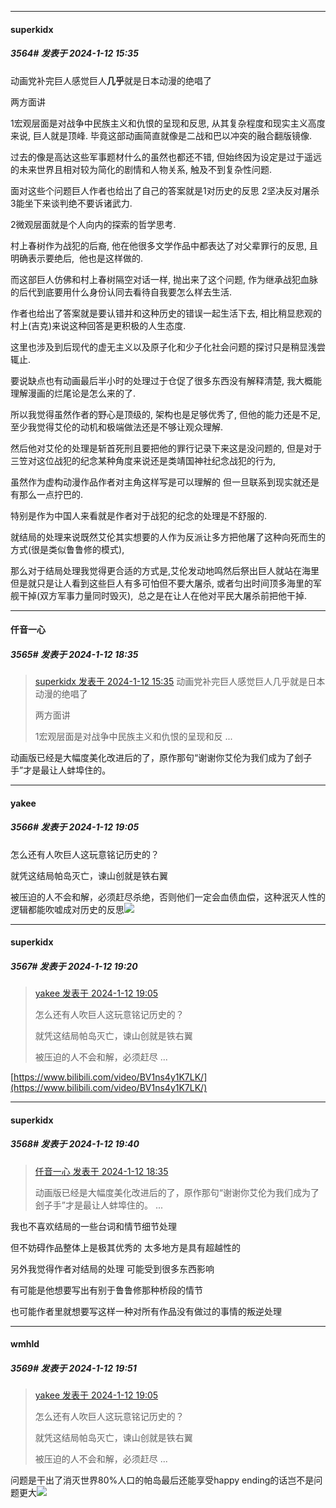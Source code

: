 
*****

####  superkidx  
##### 3564#       发表于 2024-1-12 15:35

动画党补完巨人感觉巨人<strong>几乎</strong>就是日本动漫的绝唱了

两方面讲 

1宏观层面是对战争中民族主义和仇恨的呈现和反思, 从其复杂程度和现实主义高度来说, 巨人就是顶峰. 毕竟这部动画简直就像是二战和巴以冲突的融合翻版镜像.

过去的像是高达这些军事题材什么的虽然也都还不错, 但始终因为设定是过于遥远的未来世界且相对较为简化的剧情和人物关系, 触及不到复杂性问题.

面对这些个问题巨人作者也给出了自己的答案就是1对历史的反思 2坚决反对屠杀 3能坐下来谈判绝不要诉诸武力.

2微观层面就是个人向内的探索的哲学思考.

村上春树作为战犯的后裔, 他在他很多文学作品中都表达了对父辈罪行的反思, 且明确表示要绝后,  他也是这样做的. 

而这部巨人仿佛和村上春树隔空对话一样, 抛出来了这个问题, 作为继承战犯血脉的后代到底要用什么身份认同去看待自我要怎么样去生活.

作者也给出了答案就是要认错并和这种历史的错误一起生活下去, 相比稍显悲观的村上(吉克)来说这种回答是更积极的人生态度. 

这里也涉及到后现代的虚无主义以及原子化和少子化社会问题的探讨只是稍显浅尝辄止.

要说缺点也有动画最后半小时的处理过于仓促了很多东西没有解释清楚, 我大概能理解漫画的烂尾论是怎么来的了.

所以我觉得虽然作者的野心是顶级的, 架构也是足够优秀了, 但他的能力还是不足, 至少我觉得艾伦的动机和极端做法还是不够让观众理解.

然后他对艾伦的处理是斩首死刑且要把他的罪行记录下来这是没问题的, 但是对于三笠对这位战犯的纪念某种角度来说还是类靖国神社纪念战犯的行为, 

虽然作为虚构动漫作品作者对主角这样写是可以理解的 但一旦联系到现实就还是有那么一点拧巴的.

特别是作为中国人来看就是作者对于战犯的纪念的处理是不舒服的.

就结局的处理来说既然艾伦其实想要的人作为反派让多方把他屠了这种向死而生的方式(很是类似鲁鲁修的模式), 

那么对于结局处理我觉得更合适的方式是,艾伦发动地鸣然后祭出巨人就站在海里但是就只是让人看到这些巨人有多可怕但不要大屠杀, 或者匀出时间顶多海里的军舰干掉(双方军事力量同时毁灭),  总之是在让人在他对平民大屠杀前把他干掉.


*****

####  仟音一心  
##### 3565#       发表于 2024-1-12 18:35

<blockquote><a href="httphttps://bbs.saraba1st.com/2b/forum.php?mod=redirect&amp;goto=findpost&amp;pid=63627055&amp;ptid=1938420" target="_blank">superkidx 发表于 2024-1-12 15:35</a>
动画党补完巨人感觉巨人几乎就是日本动漫的绝唱了

两方面讲 

1宏观层面是对战争中民族主义和仇恨的呈现和反 ...</blockquote>
动画版已经是大幅度美化改进后的了，原作那句“谢谢你艾伦为我们成为了刽子手”才是最让人蚌埠住的。


*****

####  yakee  
##### 3566#       发表于 2024-1-12 19:05

怎么还有人吹巨人这玩意铭记历史的？

就凭这结局帕岛灭亡，谏山创就是铁右翼

被压迫的人不会和解，必须赶尽杀绝，否则他们一定会血债血偿，这种泯灭人性的逻辑都能吹嘘成对历史的反思<img src="https://static.saraba1st.com/image/smiley/face2017/066.png" referrerpolicy="no-referrer">


*****

####  superkidx  
##### 3567#       发表于 2024-1-12 19:20

<blockquote><a href="httphttps://bbs.saraba1st.com/2b/forum.php?mod=redirect&amp;goto=findpost&amp;pid=63629334&amp;ptid=1938420" target="_blank">yakee 发表于 2024-1-12 19:05</a>

怎么还有人吹巨人这玩意铭记历史的？

就凭这结局帕岛灭亡，谏山创就是铁右翼

被压迫的人不会和解，必须赶尽 ...</blockquote>
[https://www.bilibili.com/video/BV1ns4y1K7LK/](https://www.bilibili.com/video/BV1ns4y1K7LK/)


*****

####  superkidx  
##### 3568#       发表于 2024-1-12 19:40

<blockquote><a href="httphttps://bbs.saraba1st.com/2b/forum.php?mod=redirect&amp;goto=findpost&amp;pid=63629105&amp;ptid=1938420" target="_blank">仟音一心 发表于 2024-1-12 18:35</a>

动画版已经是大幅度美化改进后的了，原作那句“谢谢你艾伦为我们成为了刽子手”才是最让人蚌埠住的。 ...</blockquote>
我也不喜欢结局的一些台词和情节细节处理 

但不妨碍作品整体上是极其优秀的 太多地方是具有超越性的

另外我觉得作者对结局的处理 可能受到很多东西影响

有可能是他想要写出有别于鲁鲁修那种桥段的情节

也可能作者里就想要写这样一种对所有作品没有做过的事情的叛逆处理


*****

####  wmhld  
##### 3569#       发表于 2024-1-12 19:51

<blockquote><a href="httphttps://bbs.saraba1st.com/2b/forum.php?mod=redirect&amp;goto=findpost&amp;pid=63629334&amp;ptid=1938420" target="_blank">yakee 发表于 2024-1-12 19:05</a>

怎么还有人吹巨人这玩意铭记历史的？

就凭这结局帕岛灭亡，谏山创就是铁右翼

被压迫的人不会和解，必须赶尽 ...</blockquote>
问题是干出了消灭世界80%人口的帕岛最后还能享受happy ending的话岂不是问题更大<img src="https://static.saraba1st.com/image/smiley/face2017/001.png" referrerpolicy="no-referrer">

